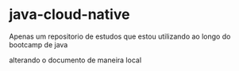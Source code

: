 # java-cloud-native
Apenas um repositorio de estudos que estou utilizando ao longo do bootcamp de java

alterando o documento de maneira local
